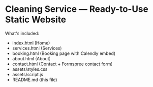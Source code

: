 Cleaning Service — Ready-to-Use Static Website
===============================================

What's included:
- index.html (Home)
- services.html (Services)
- booking.html (Booking page with Calendly embed)
- about.html (About)
- contact.html (Contact + Formspree contact form)
- assets/styles.css
- assets/script.js
- README.md (this file)
